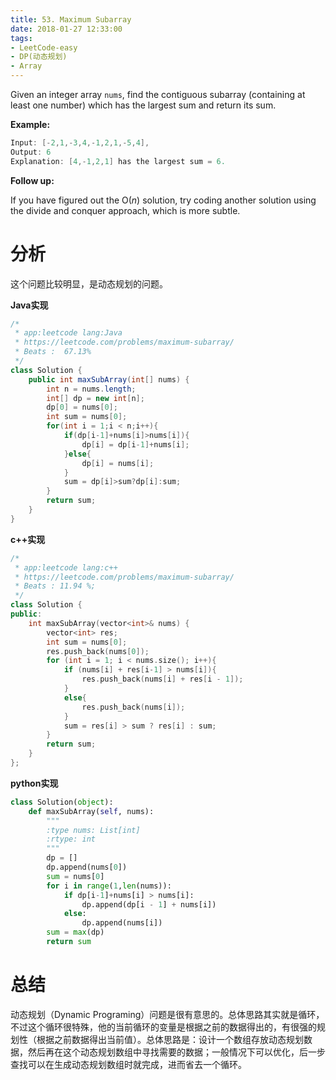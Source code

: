 ```yaml
---
title: 53. Maximum Subarray
date: 2018-01-27 12:33:00
tags:
- LeetCode-easy
- DP(动态规划)
- Array
---
```


Given an integer array `nums`, find the contiguous subarray (containing at least one number) which has the largest sum and return its sum.

**Example:**

```java
Input: [-2,1,-3,4,-1,2,1,-5,4],
Output: 6
Explanation: [4,-1,2,1] has the largest sum = 6.
```

**Follow up:**

If you have figured out the O(*n*) solution, try coding another solution using the divide and conquer approach, which is more subtle.

# 分析

这个问题比较明显，是动态规划的问题。

**Java实现**

```java
/*
 * app:leetcode lang:Java
 * https://leetcode.com/problems/maximum-subarray/
 * Beats :  67.13%
 */
class Solution {
    public int maxSubArray(int[] nums) {
        int n = nums.length;
        int[] dp = new int[n];
        dp[0] = nums[0];
        int sum = nums[0];
        for(int i = 1;i < n;i++){
            if(dp[i-1]+nums[i]>nums[i]){
                dp[i] = dp[i-1]+nums[i];
            }else{
                dp[i] = nums[i];
            }
            sum = dp[i]>sum?dp[i]:sum;
        }
        return sum;
    }
}
```

**c++实现**

```c++
/*
 * app:leetcode lang:c++
 * https://leetcode.com/problems/maximum-subarray/
 * Beats : 11.94 %;
 */
class Solution {
public:
    int maxSubArray(vector<int>& nums) {
		vector<int> res;
		int sum = nums[0];
		res.push_back(nums[0]);
		for (int i = 1; i < nums.size(); i++){
			if (nums[i] + res[i-1] > nums[i]){
				res.push_back(nums[i] + res[i - 1]);
			}
			else{
				res.push_back(nums[i]);
			}
			sum = res[i] > sum ? res[i] : sum;
		}
		return sum;
    }
};
```

**python实现**

```python
class Solution(object):
    def maxSubArray(self, nums):
        """
        :type nums: List[int]
        :rtype: int
        """
        dp = []
        dp.append(nums[0])
        sum = nums[0]
        for i in range(1,len(nums)):
            if dp[i-1]+nums[i] > nums[i]:
                dp.append(dp[i - 1] + nums[i])
            else:
                dp.append(nums[i])
        sum = max(dp)
        return sum
```

# 总结

动态规划（Dynamic Programing）问题是很有意思的。总体思路其实就是循环，不过这个循环很特殊，他的当前循环的变量是根据之前的数据得出的，有很强的规划性（根据之前数据得出当前值）。总体思路是：设计一个数组存放动态规划数据，然后再在这个动态规划数组中寻找需要的数据；一般情况下可以优化，后一步查找可以在生成动态规划数组时就完成，进而省去一个循环。
